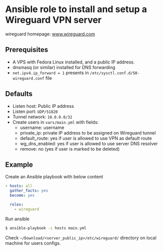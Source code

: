 # Ansible role to install and setup a Wireguard VPN server

wireguard homepage: www.wireguard.com

## Prerequisites

* A VPS with Fedora Linux installed, and a public IP address.
* dnsmasq (or similar) installed for DNS forwarding
* `net.ipv4.ip_forward = 1` presents in `/etc/sysctl.conf.d/50-wireguard.conf` file

## Defaults

* Listen host: Public IP address
* Listen port: `UDP/51820`
* Tunnel network: `10.0.0.0/32`
* Create users in `vars/main.yml` with fields:
  *  username: username
  *  private_ip: private IP address to be assigned on Wireguard tunnel
  *  default_route: yes if user is allowed to use VPN as default route
  *  wg_dns_enabled: yes if user is allowed to use server DNS resolver
  *  remove: no (yes if user is marked to be deleted)

## Example

Create an Ansible playbook with below content

```yml
- hosts: all
  gather_facts: yes
  become: yes

  roles:
    - wireguard
```

Run ansible

```sh
$ ansible-playbook -i hosts main.yml
```

Check `~/Download/<server_public_ip>/etc/wireguard/` directory on local 
machine for users configs.